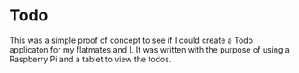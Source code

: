 # Todo

This was a simple proof of concept to see if I could create a Todo applicaton for my flatmates and I. It was written with the purpose of using a Raspberry Pi and a tablet to view the todos.
